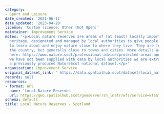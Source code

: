 ```yaml
---
category:
- Sport and Leisure
date_created: '2021-06-11'
date_updated: '2023-04-28'
license: 'Custom licence: Other (Not Open)'
maintainer: Improvement Service
notes: '<p>Local nature reserves are areas of (at least) locally important natural
  heritage, designated and managed by local authorities to give people better opportunities
  to learn about and enjoy nature close to where they live. They are found across
  the country, but generally close to towns and cities. More details are available
  here: https://www.nature.scot/professional-advice/protected-areas-and-species/protected-areas/local-designations/local-nature-reserves  Where
  we have not been supplied with data by local authorities we are extracting it from
  a previously produced NatureScot national dataset.</p>'
organization: Improvement Service
original_dataset_link: ' https://data.spatialhub.scot/dataset/local_nature_reserves-is'
records: null
resources:
- format: WFS
  name: 'Local Nature Reserves '
  url: https://geo.spatialhub.scot/geoserver/sh_lnatr/wfs?service=wfs&typeName=sh_lnatr:pub_lnatr
schema: default
title: Local Nature Reserves - Scotland
---
```

